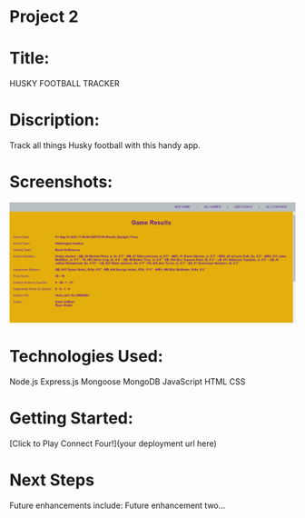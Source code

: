 # Project 2

# Title:
HUSKY FOOTBALL TRACKER

# Discription:
Track all things Husky football with this handy app.

# Screenshots:
![Game Results Page](image.png)


# Technologies Used:
Node.js
Express.js
Mongoose
MongoDB
JavaScript
HTML
CSS

# Getting Started:
[Click to Play Connect Four!](your deployment url here)

# Next Steps
Future enhancements include: 
Future enhancement two...
